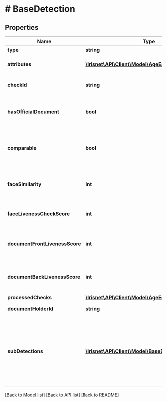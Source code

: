 # # BaseDetection

## Properties

Name | Type | Description | Notes
------------ | ------------- | ------------- | -------------
**type** | **string** |  |
**attributes** | [**\Irisnet\API\Client\Model\AgeEstimationAttribute[]**](AgeEstimationAttribute.md) | Attributes of the _idDocument_ detection. | [optional]
**checkId** | **string** | The id of the check that lead to the detection | [optional]
**hasOfficialDocument** | **bool** | Indicates whether the identified document is official | [optional]
**comparable** | **bool** | Indicates whether the provided selfie-image is comparable to the document | [optional]
**faceSimilarity** | **int** | Indicates the similarity-level of whether two faces belong to the same person | [optional]
**faceLivenessCheckScore** | **int** | Indicates the liveness score of the selfie image | [optional]
**documentFrontLivenessScore** | **int** | Indicates the liveness score of the front side image of the document | [optional]
**documentBackLivenessScore** | **int** | Indicates the liveness score of the back side image of the document | [optional]
**processedChecks** | [**\Irisnet\API\Client\Model\AgeEstimationSubChecks**](AgeEstimationSubChecks.md) |  | [optional]
**documentHolderId** | **string** | The id of the documentHolder | [optional]
**subDetections** | [**\Irisnet\API\Client\Model\BaseDetection[]**](BaseDetection.md) | A set of sub-detection that are particular to the _face_ detection. Mainly contains detections that were activated with the _attributesCheck_ prototype. | [optional]

[[Back to Model list]](../../README.md#models) [[Back to API list]](../../README.md#endpoints) [[Back to README]](../../README.md)
